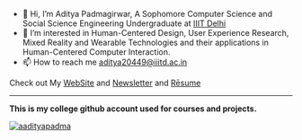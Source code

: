 - 👋 Hi, I’m Aditya Padmagirwar, A Sophomore Computer Science and Social Science Engineering Undergraduate at [IIIT Delhi](https://www.iiitd.ac.in/)
- 👀 I’m interested in Human-Centered Design, User Experience Research, Mixed Reality and Wearable Technologies and their applications in Human-Centered Computer Interaction.
- 📫 How to reach me aditya20449@iiitd.ac.in

Check out My [WebSite](https://adityapadma.github.io) and [Newsletter](https://adityasletters.substack.com/) and [Rēsume](https://adityapadma.github.io/ap-autoCV/cv.pdf)
<!---
Aditya2020449/Aditya2020449 is a ✨ special ✨ repository because its `README.md` (this file) appears on your GitHub profile.
You can click the Preview link to take a look at your changes.
--->

---
**This is my college github account used for courses and projects.**

<p align="left"> <a href="https://twitter.com/aadityapadma" target="blank"><img src="https://img.shields.io/twitter/follow/aadityapadma?logo=twitter&style=for-the-badge" alt="aadityapadma" /></a> </p>
